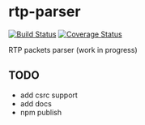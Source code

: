 # rtp-parser
[![Build Status](https://travis-ci.org/fleg/rtp-parser.svg?branch=master)](https://travis-ci.org/fleg/rtp-parser)
[![Coverage Status](https://coveralls.io/repos/fleg/rtp-parser/badge.svg?branch=master&service=github)](https://coveralls.io/github/fleg/rtp-parser?branch=master)

RTP packets parser (work in progress)

## TODO
- add csrc support
- add docs
- npm publish
